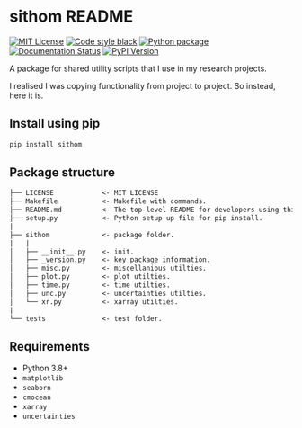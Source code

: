 # sithom README

<a href="hhttps://opensource.org/licenses/MIT"><img alt="MIT License" src="https://img.shields.io/badge/License-MIT-blue.svg"/></a>
<a href="https://github.com/psf/black"><img alt="Code style black" src="https://img.shields.io/badge/code%20style-black-000000.svg"/></a>
<a href="https://github.com/sdat2/sithom/actions/workflows/python-package.yml"><img alt="Python package" src="https://github.com/sdat2/sithom/actions/workflows/python-package.yml/badge.svg"/></a>
<a href="https://sithom.readthedocs.io/en/latest/MAIN_README.html"><img alt="Documentation Status" src="https://readthedocs.org/projects/sithom/badge/?version=latest"/></a>
<a href="https://badge.fury.io/py/sithom"><img alt="PyPI Version" src="https://badge.fury.io/py/sithom.svg"/></a>

A package for shared utility scripts that I use in my research projects.

I realised I was copying functionality from project to project. So instead, here it is.

## Install using pip

```bash
pip install sithom
```

## Package structure

```txt
├── LICENSE            <- MIT LICENSE
├── Makefile           <- Makefile with commands.
├── README.md          <- The top-level README for developers using this project.
├── setup.py           <- Python setup up file for pip install.
|
├── sithom             <- package folder.
|   |
│   ├── __init__.py    <- init.
│   ├── _version.py    <- key package information.
│   ├── misc.py        <- miscellanious utilties.
│   ├── plot.py        <- plot utilties.
│   ├── time.py        <- time utilties.
│   ├── unc.py         <- uncertainties utilties.
│   └── xr.py          <- xarray utilties.
|
└── tests              <- test folder.

```

## Requirements

- Python 3.8+
- `matplotlib`
- `seaborn`
- `cmocean`
- `xarray`
- `uncertainties`
